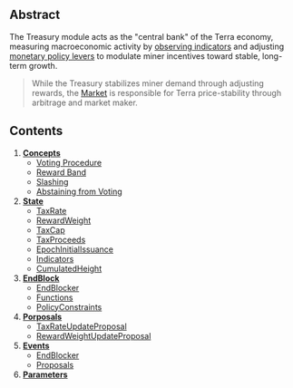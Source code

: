 ## Abstract 

The Treasury module acts as the "central bank" of the Terra economy, measuring macroeconomic activity by [observing indicators](./01_concepts.md#Observed-Indicators) and adjusting [monetary policy levers](./01_concepts.md#Monetary-Policy-Levers) to modulate miner incentives toward stable, long-term growth.

> While the Treasury stabilizes miner demand through adjusting rewards, the [Market](../market/spec/README.md) is responsible for Terra price-stability through arbitrage and market maker.

## Contents
1. **[Concepts](01_concepts.md)**
    - [Voting Procedure](01_concepts.md#Observed-Indicators)
    - [Reward Band](01_concepts.md#Monetary-Policy-Levers)
    - [Slashing](01_concepts.md#Updating-Policies)
    - [Abstaining from Voting](01_concepts.md#Probation)
2. **[State](02_state.md)**
    - [TaxRate](02_state.md#TaxRate)
    - [RewardWeight](02_state.md#RewardWeight)
    - [TaxCap](02_state.md#TaxCap)
    - [TaxProceeds](02_state.md#TaxProceeds)
    - [EpochInitialIssuance](02_state.md#EpochInitialIssuance)
    - [Indicators](02_state.md#Indicators)
    - [CumulatedHeight](02_state.md#CumulatedHeight)
3. **[EndBlock](03_end_block.md)**
    - [EndBlocker](03_end_block.md#EndBlocker)
    - [Functions](03_end_block.md#Functions)
    - [PolicyConstraints](03_end_block.md#PolicyConstraints)
4. **[Porposals](04_proposals.md)**
    - [TaxRateUpdateProposal](04_proposals.md#TaxRateUpdateProposal)
    - [RewardWeightUpdateProposal](04_proposals.md#RewardWeightUpdateProposal)
5. **[Events](05_events.md)**
    - [EndBlocker](05_events.md#EndBlocker)
    - [Proposals](05_events.md#Proposals)
6. **[Parameters](06_params.md)**
